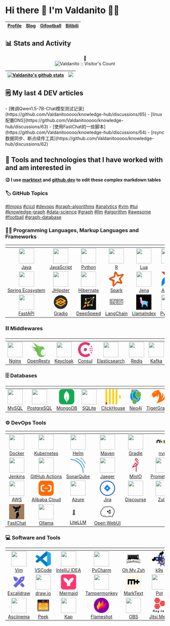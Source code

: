 # Hi there 👋 I'm Valdanito 👨‍💻

<p align="center">

| <a href="https://github.com/Valdanitooooo" target="_blank"><div style="text-align: center;">Profile</div></a> | <a href="https://github.com/Valdanitooooo/knowledge-hub/discussions" target="_blank"><div style="text-align: center;">Blog</div></a> | <a href="https://valdanito.cn/gifootball/" target="_blank"><div style="text-align: center;">Gifootball</div></a> | <a href="https://space.bilibili.com/662844951" target="_blank"><div style="text-align: center;">Bilibili</div></a> |
| ------------------------------------------------------------------------------------------------------------- | ------------------------------------------------------------------------------------------------------------------------------------ | ---------------------------------------------------------------------------------------------------------------- | ------------------------------------------------------------------------------------------------------------------ |

</p>

<h2>📊 Stats and Activity</h2>
<p align="center">👀<br><img src="https://profile-counter.glitch.me/{Valdanitooooo}/count.svg" alt="Valdanito :: Visitor's Count" /></p>

| <a href="https://github.com/anuraghazra/github-readme-stats"><img src="https://github-readme-stats.vercel.app/api?username=Valdanitooooo&theme=transparent&show_icons=true&include_all_commits=true&count_private=true&hide_border=true&line_height=20&bg_color=00000000" alt="Valdanito's github stats" /></a> | <a href="https://github.com/anuraghazra/github-readme-stats"><img src="https://github-readme-stats.vercel.app/api/top-langs/?username=Valdanitooooo&theme=transparent&layout=compact&hide_border=true&bg_color=00000000" /></a> |
| --------------------------------------------------------------------------------------------------------------------------------------------------------------------------------------------------------------------------------------------------------------------------------------------------------------- | ------------------------------------------------------------------------------------------------------------------------------------------------------------------------------------------------------------------------------- |

<h2>🗒️ My last 4 DEV articles</h2>
<!-- BLOG-POST-LIST:START -->
- [微调Qwen1.5-7B-Chat模型测试记录](https://github.com/Valdanitooooo/knowledge-hub/discussions/65)
- [linux 配置DNS](https://github.com/Valdanitooooo/knowledge-hub/discussions/63)
- [使用FastChat的一些脚本](https://github.com/Valdanitooooo/knowledge-hub/discussions/64)
- [rsync 数据同步、断点续传工具](https://github.com/Valdanitooooo/knowledge-hub/discussions/62)
<!-- BLOG-POST-LIST:END -->

<h2>🧰 Tools and technologies that I have worked with and am interested in</h2>

**😉 I use [marktext](https://github.com/marktext/marktext) and [github.dev](https://github.dev/) to edit these complex markdown tables**

<h3>🏷️ GitHub Topics</h3>

[#llmops](https://github.com/topics/llmops)
[#cicd](https://github.com/topics/cicd)
[#devops](https://github.com/topics/devops)
[#graph-algorithms](https://github.com/topics/graph-algorithms)
[#analytics](https://github.com/topics/analytics)
[#vim](https://github.com/topics/vim)
[#tui](https://github.com/topics/tui)
[#knowledge-graph](https://github.com/topics/knowledge-graph)
[#data-science](https://github.com/topics/data-science)
[#graph](https://github.com/topics/graph)
[#llm](https://github.com/topics/llm)
[#algorithm](https://github.com/topics/algorithm)
[#awesome](https://github.com/topics/awesome)
[#football](https://github.com/topics/football)
[#graph-database](https://github.com/topics/graph-database)

<h3>👨‍💻 Programming Languages, Markup Languages and Frameworks</h3>

| <!-- -->                                                                                                                                                                                                                                                 | <!-- -->                                                                                                                                                                                                                                                                                         | <!-- -->                                                                                                                                                                                                                                                                                                 | <!-- -->                                                                                                                                                                                                                                                                                                    | <!-- -->                                                                                                                                                                                                                                                                                                     | <!-- -->                                                                                                                                                                                                                                                                                                                    | <!-- -->                                                                                                                                                                                                                                                                                             | <!-- -->                                                                                                                                                                                                                                                            | <!-- -->                                                                                                                                                                                                                                                                                        |
|:--------------------------------------------------------------------------------------------------------------------------------------------------------------------------------------------------------------------------------------------------------:|:------------------------------------------------------------------------------------------------------------------------------------------------------------------------------------------------------------------------------------------------------------------------------------------------:|:--------------------------------------------------------------------------------------------------------------------------------------------------------------------------------------------------------------------------------------------------------------------------------------------------------:|:-----------------------------------------------------------------------------------------------------------------------------------------------------------------------------------------------------------------------------------------------------------------------------------------------------------:|:------------------------------------------------------------------------------------------------------------------------------------------------------------------------------------------------------------------------------------------------------------------------------------------------------------:|:---------------------------------------------------------------------------------------------------------------------------------------------------------------------------------------------------------------------------------------------------------------------------------------------------------------------------:|:----------------------------------------------------------------------------------------------------------------------------------------------------------------------------------------------------------------------------------------------------------------------------------------------------:|:-------------------------------------------------------------------------------------------------------------------------------------------------------------------------------------------------------------------------------------------------------------------:|:-----------------------------------------------------------------------------------------------------------------------------------------------------------------------------------------------------------------------------------------------------------------------------------------------:|
| <a href="https://www.java.com/" target="_blank"><img style="width: 48px; height: 48px; margin: 0 auto;" src="https://techstack-generator.vercel.app/java-icon.svg" /><div style="text-align: center; white-space: nowrap;">Java</div></a>                | <a href="https://www.javascript.com/" target="_blank"><img style="width: 48px; height: 48px; margin: 0 auto;" src="https://skillicons.dev/icons?theme=light&i=js" /><div style="text-align: center; white-space: nowrap;">JavaScript</div></a>                                                   | <a href="https://www.python.org/" target="_blank"><img style="width: 48px; height: 48px; margin: 0 auto;" src="https://techstack-generator.vercel.app/python-icon.svg" /><div style="text-align: center; white-space: nowrap;">Python</div></a>                                                          | <a href="https://www.r-project.org/" target="_blank"><img style="width: 48px; height: 48px; margin: 0 auto;" src="https://skillicons.dev/icons?theme=light&i=r" /><div style="text-align: center; white-space: nowrap;">R</div></a>                                                                         | <a href="https://www.lua.org/" target="_blank"><img style="width: 48px; height: 48px; margin: 0 auto;" src="https://skillicons.dev/icons?theme=light&i=lua" /><div style="text-align: center; white-space: nowrap;">Lua</div></a>                                                                            | <a href="https://github.com/golang/go" target="_blank"><img style="width: 48px; height: 48px; margin: 0 auto;" src="https://skillicons.dev/icons?theme=light&i=go" /><div style="text-align: center; white-space: nowrap;">go</div></a>                                                                                     | <a href="https://www.w3.org/TR/rdf-schema/" target="_blank"><img style="width: 48px; height: 48px; margin: 0 auto;" src="https://raw.githubusercontent.com/cygri/rdf-logos/master/svg/rdf.svg" /><div style="text-align: center; white-space: nowrap;">RDF</div></a>                                 | <a href="https://graphql.org/" target="_blank"><img style="width: 48px; height: 48px; margin: 0 auto;" src="https://techstack-generator.vercel.app/graphql-icon.svg" /><div style="text-align: center; white-space: nowrap;">GraphQL</div></a>                      | <a href="https://www.gnu.org/software/bash/" target="_blank"><img style="width: 48px; height: 48px; margin: 0 auto;" src="https://skillicons.dev/icons?theme=light&i=bash" /><div style="text-align: center; white-space: nowrap;">Bash</div></a>                                               |
| <a href="https://spring.io/" target="_blank"><img style="width: 48px; height: 48px; margin: 0 auto;" src="https://spring.io/img/spring.svg" /><div style="text-align: center; white-space: nowrap;">Spring Ecosystem</div></a>                           | <a href="https://github.com/jhipster/generator-jhipster" target="_blank"><img style="width: 48px; height: 48px; margin: 0 auto;" src="https://www.jhipster.tech/images/logo/logo-jhipster.svg" /><div style="text-align: center; white-space: nowrap;">JHipster</div></a>                        | <a href="https://hibernate.org/" target="_blank"><img style="width: 48px; height: 48px; margin: 0 auto;" src="https://skillicons.dev/icons?theme=light&i=hibernate" /><div style="text-align: center; white-space: nowrap;">Hibernate</div></a>                                                          | <a href="https://github.com/apache/spark" target="_blank"><img style="width: 48px; height: 48px; margin: 0 auto;" src="https://raw.githubusercontent.com/Valdanitooooo/Valdanitooooo/main/public/icons/apache_spark_logo.svg" /><div style="text-align: center; white-space: nowrap;">Spark</div></a>       | <a href="https://github.com/apache/jena" target="_blank"><img style="width: 48px; height: 48px; margin: 0 auto;" src="https://raw.githubusercontent.com/apache/jena-site/main/static/images/jena-logo-icon.svg" /><div style="text-align: center; white-space: nowrap;">Jena</div></a>                       | <a href="https://github.com/apache/airflow" target="_blank"><img style="width: 48px; height: 48px; margin: 0 auto;" src="https://raw.githubusercontent.com/apache/airflow/main/docs/apache-airflow/img/logos/airflow_64x64_emoji_transparent.png" /><div style="text-align: center; white-space: nowrap;">Airflow</div></a> | <a href="https://github.com/nodejs/node" target="_blank"><img style="width: 48px; height: 48px; margin: 0 auto;" src="https://skillicons.dev/icons?theme=light&i=nodejs" /><div style="text-align: center; white-space: nowrap;">Node.js</div></a>                                                   | <a href="https://github.com/node-red/node-red" target="_blank"><img style="width: 48px; height: 48px; margin: 0 auto;" src="https://nodered.org/about/resources/media/node-red-icon.svg" /><div style="text-align: center; white-space: nowrap;">Node-RED</div></a> | <a href="https://github.com/rstudio/shiny" target="_blank"><img style="width: 48px; height: 48px; margin: 0 auto;" src="https://raw.githubusercontent.com/Valdanitooooo/Valdanitooooo/main/public/icons/shiny-icon.png" /><div style="text-align: center; white-space: nowrap;">Shiny</div></a> |
| <a href="https://github.com/tiangolo/fastapi" target="_blank"><img style="width: 48px; height: 48px; margin: 0 auto;" src="https://skillicons.dev/icons?theme=light&i=fastapi" /><div style="text-align: center; white-space: nowrap;">FastAPI</div></a> | <a href="https://github.com/gradio-app/gradio" target="_blank"><img style="width: 48px; height: 48px; margin: 0 auto;" src="https://raw.githubusercontent.com/Valdanitooooo/Valdanitooooo/main/public/icons/gradio.svg" /><div style="text-align: center; white-space: nowrap;">Gradio</div></a> | <a href="https://github.com/microsoft/DeepSpeed" target="_blank"><img style="width: 48px; height: 48px; margin: 0 auto;" src="https://raw.githubusercontent.com/Valdanitooooo/Valdanitooooo/main/public/icons/deepspeed.jpg" /><div style="text-align: center; white-space: nowrap;">DeepSpeed</div></a> | <a href="https://github.com/langchain-ai/langchain" target="_blank"><img style="width: 48px; height: 48px; margin: 0 auto;" src="https://raw.githubusercontent.com/Valdanitooooo/Valdanitooooo/main/public/icons/langchain.svg" /><div style="text-align: center; white-space: nowrap;">LangChain</div></a> | <a href="https://github.com/run-llama/llama_index" target="_blank"><img style="width: 48px; height: 48px; margin: 0 auto;" src="https://raw.githubusercontent.com/Valdanitooooo/Valdanitooooo/main/public/icons/llamaindex.png" /><div style="text-align: center; white-space: nowrap;">LlamaIndex</div></a> | <a href="https://github.com/pytorch/pytorch" target="_blank"><img style="width: 48px; height: 48px; margin: 0 auto;" src="https://skillicons.dev/icons?theme=light&i=pytorch" /><div style="text-align: center; white-space: nowrap;">PyTorch</div></a>                                                                     | <a href="https://github.com/huggingface/transformers" target="_blank"><img style="width: 48px; height: 48px; margin: 0 auto;" src="https://huggingface.co/datasets/huggingface/brand-assets/resolve/main/hf-logo.svg" /><div style="text-align: center; white-space: nowrap;">Transformers</div></a> |                                                                                                                                                                                                                                                                     |                                                                                                                                                                                                                                                                                                 |

<h3>⛓️ Middlewares</h3>

| <!-- -->                                                                                                                                                                                                                                     | <!-- -->                                                                                                                                                                                                                                                                                                 | <!-- -->                                                                                                                                                                                                                                                   | <!-- -->                                                                                                                                                                                                                                                                                 | <!-- -->                                                                                                                                                                                                                                                                  | <!-- -->                                                                                                                                                                                                                                        | <!-- -->                                                                                                                                                                                                                                   | <!-- -->                                                                                                                                                                                                                                                           | <!-- -->                                                                                                                                                                                                                                                         |
|:--------------------------------------------------------------------------------------------------------------------------------------------------------------------------------------------------------------------------------------------:|:--------------------------------------------------------------------------------------------------------------------------------------------------------------------------------------------------------------------------------------------------------------------------------------------------------:|:----------------------------------------------------------------------------------------------------------------------------------------------------------------------------------------------------------------------------------------------------------:|:----------------------------------------------------------------------------------------------------------------------------------------------------------------------------------------------------------------------------------------------------------------------------------------:|:-------------------------------------------------------------------------------------------------------------------------------------------------------------------------------------------------------------------------------------------------------------------------:|:-----------------------------------------------------------------------------------------------------------------------------------------------------------------------------------------------------------------------------------------------:|:------------------------------------------------------------------------------------------------------------------------------------------------------------------------------------------------------------------------------------------:|:------------------------------------------------------------------------------------------------------------------------------------------------------------------------------------------------------------------------------------------------------------------:|:----------------------------------------------------------------------------------------------------------------------------------------------------------------------------------------------------------------------------------------------------------------:|
| <a href="https://www.nginx.com/" target="_blank"><img style="width: 48px; height: 48px; margin: 0 auto;" src="https://techstack-generator.vercel.app/nginx-icon.svg" /><div style="text-align: center; white-space: nowrap;">Nginx</div></a> | <a href="https://github.com/openresty/openresty" target="_blank"><img style="width: 48px; height: 48px; margin: 0 auto;" src="https://raw.githubusercontent.com/Valdanitooooo/Valdanitooooo/main/public/icons/openresty.svg" /><div style="text-align: center; white-space: nowrap;">OpenResty</div></a> | <a href="https://github.com/keycloak/keycloak" target="_blank"><img style="width: 48px; height: 48px; margin: 0 auto;" src="https://www.keycloak.org/resources/images/icon.svg" /><div style="text-align: center; white-space: nowrap;">Keycloak</div></a> | <a href="https://github.com/hashicorp/consul" target="_blank"><img style="width: 48px; height: 48px; margin: 0 auto;" src="https://raw.githubusercontent.com/hashicorp/consul/main/website/public/img/logo.svg" /><div style="text-align: center; white-space: nowrap;">Consul</div></a> | <a href="https://github.com/elastic/elasticsearch" target="_blank"><img style="width: 48px; height: 48px; margin: 0 auto;" src="https://skillicons.dev/icons?theme=light&i=elasticsearch" /><div style="text-align: center; white-space: nowrap;">Elasticsearch</div></a> | <a href="https://github.com/redis/redis" target="_blank"><img style="width: 48px; height: 48px; margin: 0 auto;" src="https://skillicons.dev/icons?theme=light&i=redis" /><div style="text-align: center; white-space: nowrap;">Redis</div></a> | <a href="https://kafka.apache.org/" target="_blank"><img style="width: 48px; height: 48px; margin: 0 auto;" src="https://skillicons.dev/icons?theme=light&i=kafka" /><div style="text-align: center; white-space: nowrap;">Kafka</div></a> | <a href="https://github.com/rabbitmq/rabbitmq-server" target="_blank"><img style="width: 48px; height: 48px; margin: 0 auto;" src="https://skillicons.dev/icons?theme=light&i=rabbitmq" /><div style="text-align: center; white-space: nowrap;">RabbitMQ</div></a> | <a href="https://github.com/alibaba/canal" target="_blank"><img style="width: 48px; height: 48px; margin: 0 auto;" src="https://raw.githubusercontent.com/alibaba/canal/master/logo.png" /><div style="text-align: center; white-space: nowrap;">Canal</div></a> |

<h3>🗄️ Databases</h3>

| <!-- -->                                                                                                                                                                                                                                     | <!-- -->                                                                                                                                                                                                                                             | <!-- -->                                                                                                                                                                                                                                                                                       | <!-- -->                                                                                                                                                                                                                                             | <!-- -->                                                                                                                                                                                                                                                                                                     | <!-- -->                                                                                                                                                                                                                                                                                      | <!-- -->                                                                                                                                                                                                                                                                                        | <!-- -->                                                                                                                                                                                                                                                                                               | <!-- -->                                                                                                                                                                                                                                                                                                   |
|:--------------------------------------------------------------------------------------------------------------------------------------------------------------------------------------------------------------------------------------------:|:----------------------------------------------------------------------------------------------------------------------------------------------------------------------------------------------------------------------------------------------------:|:----------------------------------------------------------------------------------------------------------------------------------------------------------------------------------------------------------------------------------------------------------------------------------------------:|:----------------------------------------------------------------------------------------------------------------------------------------------------------------------------------------------------------------------------------------------------:|:------------------------------------------------------------------------------------------------------------------------------------------------------------------------------------------------------------------------------------------------------------------------------------------------------------:|:---------------------------------------------------------------------------------------------------------------------------------------------------------------------------------------------------------------------------------------------------------------------------------------------:|:-----------------------------------------------------------------------------------------------------------------------------------------------------------------------------------------------------------------------------------------------------------------------------------------------:|:------------------------------------------------------------------------------------------------------------------------------------------------------------------------------------------------------------------------------------------------------------------------------------------------------:|:----------------------------------------------------------------------------------------------------------------------------------------------------------------------------------------------------------------------------------------------------------------------------------------------------------:|
| <a href="https://www.mysql.com/" target="_blank"><img style="width: 48px; height: 48px; margin: 0 auto;" src="https://techstack-generator.vercel.app/mysql-icon.svg" /><div style="text-align: center; white-space: nowrap;">MySQL</div></a> | <a href="https://www.postgresql.org/" target="_blank"><img style="width: 48px; height: 48px; margin: 0 auto;" src="https://skillicons.dev/icons?theme=light&i=postgres" /><div style="text-align: center; white-space: nowrap;">PostgreSQL</div></a> | <a href="https://github.com/mongodb/mongo" target="_blank"><img style="width: 48px; height: 48px; margin: 0 auto;" src="https://raw.githubusercontent.com/Valdanitooooo/Valdanitooooo/main/public/icons/mongodb.svg" /><div style="text-align: center; white-space: nowrap;">MongoDB</div></a> | <a href="https://www.sqlite.org/index.html" target="_blank"><img style="width: 48px; height: 48px; margin: 0 auto;" src="https://skillicons.dev/icons?theme=light&i=sqlite" /><div style="text-align: center; white-space: nowrap;">SQLite</div></a> | <a href="https://github.com/ClickHouse/ClickHouse" target="_blank"><img style="width: 48px; height: 48px; margin: 0 auto;" src="https://raw.githubusercontent.com/Valdanitooooo/Valdanitooooo/main/public/icons/clickhouse.svg" /><div style="text-align: center; white-space: nowrap;">ClickHouse</div></a> | <a href="https://github.com/neo4j/neo4j" target="_blank"><img style="width: 48px; height: 48px; margin: 0 auto;" src="https://raw.githubusercontent.com/Valdanitooooo/Valdanitooooo/main/public/icons/neo4j-icon.svg" /><div style="text-align: center; white-space: nowrap;">Neo4j</div></a> | <a href="https://www.tigergraph.com/" target="_blank"><img style="width: 48px; height: 48px; margin: 0 auto;" src="https://raw.githubusercontent.com/Valdanitooooo/Valdanitooooo/main/public/icons/tigergraph.png" /><div style="text-align: center; white-space: nowrap;">TigerGraph</div></a> | <a href="https://github.com/dgraph-io/dgraph" target="_blank"><img style="width: 48px; height: 48px; margin: 0 auto;" src="https://raw.githubusercontent.com/Valdanitooooo/Valdanitooooo/main/public/icons/dgraphio-icon.svg" /><div style="text-align: center; white-space: nowrap;">Dgraph</div></a> | <a href="https://github.com/vesoft-inc/nebula" target="_blank"><img style="width: 48px; height: 48px; margin: 0 auto;" src="https://raw.githubusercontent.com/Valdanitooooo/Valdanitooooo/main/public/icons/nebulagraph.png" /><div style="text-align: center; white-space: nowrap;">NebulaGraph</div></a> |

<h3>⚙️ DevOps Tools</h3>

| <!-- -->                                                                                                                                                                                                                                                                                               | <!-- -->                                                                                                                                                                                                                                                                                  | <!-- -->                                                                                                                                                                                                                                                                                                   | <!-- -->                                                                                                                                                                                                                                                                                             | <!-- -->                                                                                                                                                                                                                                                                                                   | <!-- -->                                                                                                                                                                                                                                                                                   | <!-- -->                                                                                                                                                                                                                                                | <!-- -->                                                                                                                                                                                                                                                                                                           | <!-- -->                                                                                                                                                                                                                                             |
|:------------------------------------------------------------------------------------------------------------------------------------------------------------------------------------------------------------------------------------------------------------------------------------------------------:|:-----------------------------------------------------------------------------------------------------------------------------------------------------------------------------------------------------------------------------------------------------------------------------------------:|:----------------------------------------------------------------------------------------------------------------------------------------------------------------------------------------------------------------------------------------------------------------------------------------------------------:|:----------------------------------------------------------------------------------------------------------------------------------------------------------------------------------------------------------------------------------------------------------------------------------------------------:|:----------------------------------------------------------------------------------------------------------------------------------------------------------------------------------------------------------------------------------------------------------------------------------------------------------:|:------------------------------------------------------------------------------------------------------------------------------------------------------------------------------------------------------------------------------------------------------------------------------------------:|:-------------------------------------------------------------------------------------------------------------------------------------------------------------------------------------------------------------------------------------------------------:|:------------------------------------------------------------------------------------------------------------------------------------------------------------------------------------------------------------------------------------------------------------------------------------------------------------------:|:----------------------------------------------------------------------------------------------------------------------------------------------------------------------------------------------------------------------------------------------------:|
| <a href="https://www.docker.com/" target="_blank"><img style="width: 48px; height: 48px; margin: 0 auto;" src="https://techstack-generator.vercel.app/docker-icon.svg" /><div style="text-align: center; white-space: nowrap;">Docker</div></a>                                                        | <a href="https://github.com/kubernetes/kubernetes" target="_blank"><img style="width: 48px; height: 48px; margin: 0 auto;" src="https://techstack-generator.vercel.app/kubernetes-icon.svg" /><div style="text-align: center; white-space: nowrap;">Kubernetes</div></a>                  | <a href="https://github.com/helm/helm" target="_blank"><img style="width: 48px; height: 48px; margin: 0 auto;" src="https://helm.sh/img/helm.svg" /><div style="text-align: center; white-space: nowrap;">Helm</div></a>                                                                                   | <a href="https://github.com/apache/maven" target="_blank"><img style="width: 48px; height: 48px; margin: 0 auto;" src="https://skillicons.dev/icons?theme=light&i=maven" /><div style="text-align: center; white-space: nowrap;">Maven</div></a>                                                     | <a href="https://github.com/gradle/gradle" target="_blank"><img style="width: 48px; height: 48px; margin: 0 auto;" src="https://skillicons.dev/icons?theme=light&i=gradle" /><div style="text-align: center; white-space: nowrap;">Gradle</div></a>                                                        | <a href="https://github.com/nvm-sh/nvm" target="_blank"><img style="width: 48px; height: 48px; margin: 0 auto;" src="https://raw.githubusercontent.com/Valdanitooooo/Valdanitooooo/main/public/icons/nvm-logo.png" /><div style="text-align: center; white-space: nowrap;">nvm</div></a>   | <a href="https://github.com/conda/conda" target="_blank"><img style="width: 48px; height: 48px; margin: 0 auto;" src="https://skillicons.dev/icons?theme=light&i=anaconda" /><div style="text-align: center; white-space: nowrap;">Conda</div></a>      | <a href="https://github.com/" target="_blank"><img style="width: 48px; height: 48px; margin: 0 auto;" src="https://techstack-generator.vercel.app/github-icon.svg" /><div style="text-align: center; white-space: nowrap;">Github</div></a>                                                                        | <a href="https://gitlab.com/" target="_blank"><img style="width: 48px; height: 48px; margin: 0 auto;" src="https://skillicons.dev/icons?theme=light&i=gitlab" /><div style="text-align: center; white-space: nowrap;">GitLab</div></a>               |
| <a href="https://github.com/jenkinsci/jenkins" target="_blank"><img style="width: 48px; height: 48px; margin: 0 auto;" src="https://skillicons.dev/icons?theme=light&i=jenkins" /><div style="text-align: center; white-space: nowrap;">Jenkins</div></a>                                              | <a href="https://github.com/features/actions" target="_blank"><img style="width: 48px; height: 48px; margin: 0 auto;" src="https://skillicons.dev/icons?theme=light&i=githubactions" /><div style="text-align: center; white-space: nowrap;">GitHub Actions</div></a>                     | <a href="https://github.com/SonarSource/sonarqube" target="_blank"><img style="width: 48px; height: 48px; margin: 0 auto;" src="https://raw.githubusercontent.com/Valdanitooooo/Valdanitooooo/main/public/icons/sonarqube.svg" /><div style="text-align: center; white-space: nowrap;">SonarQube</div></a> | <a href="https://github.com/jaegertracing/jaeger" target="_blank"><img style="width: 48px; height: 48px; margin: 0 auto;" src="https://www.jaegertracing.io/img/jaeger-vector.svg" /><div style="text-align: center; white-space: nowrap;">Jaeger</div></a>                                          | <a href="https://github.com/minio/minio" target="_blank"><img style="width: 48px; height: 48px; margin: 0 auto;" src="https://raw.githubusercontent.com/Valdanitooooo/Valdanitooooo/main/public/icons/minio-icon.png" /><div style="text-align: center; white-space: nowrap;">MinIO</div></a>              | <a href="https://github.com/prometheus/prometheus" target="_blank"><img style="width: 48px; height: 48px; margin: 0 auto;" src="https://skillicons.dev/icons?theme=light&i=prometheus" /><div style="text-align: center; white-space: nowrap;">Prometheus</div></a>                        | <a href="https://github.com/grafana/grafana" target="_blank"><img style="width: 48px; height: 48px; margin: 0 auto;" src="https://skillicons.dev/icons?theme=light&i=grafana" /><div style="text-align: center; white-space: nowrap;">Grafana</div></a> | <a href="https://github.com/elastic/logstash" target="_blank"><img style="width: 48px; height: 48px; margin: 0 auto;" src="https://raw.githubusercontent.com/Valdanitooooo/Valdanitooooo/main/public/icons/elasticco_logstash-icon.svg" /><div style="text-align: center; white-space: nowrap;">Logstash</div></a> | <a href="https://github.com/apache/jmeter" target="_blank"><img style="width: 48px; height: 48px; margin: 0 auto;" src="https://jmeter.apache.org/images/jmeter_square.svg" /><div style="text-align: center; white-space: nowrap;">JMeter</div></a> |
| <a href="https://aws.amazon.com/" target="_blank"><img style="width: 48px; height: 48px; margin: 0 auto;" src="https://techstack-generator.vercel.app/aws-icon.svg" /><div style="text-align: center; white-space: nowrap;">AWS</div></a>                                                              | <a href="https://cn.aliyun.com/" target="_blank"><img style="width: 48px; height: 48px; margin: 0 auto;" src="https://raw.githubusercontent.com/Valdanitooooo/Valdanitooooo/main/public/icons/aliyun.png" /><div style="text-align: center; white-space: nowrap;">Alibaba Cloud</div></a> | <a href="https://azure.microsoft.com/" target="_blank"><img style="width: 48px; height: 48px; margin: 0 auto;" src="https://skillicons.dev/icons?theme=light&i=azure" /><div style="text-align: center; white-space: nowrap;">Azure</div></a>                                                              | <a href="https://www.atlassian.com/software/jira" target="_blank"><img style="width: 48px; height: 48px; margin: 0 auto;" src="https://raw.githubusercontent.com/Valdanitooooo/Valdanitooooo/main/public/icons/jira-icon.png" /><div style="text-align: center; white-space: nowrap;">Jira</div></a> | <a href="https://github.com/discourse/discourse" target="_blank"><img style="width: 48px; height: 48px; margin: 0 auto;" src="https://raw.githubusercontent.com/discourse/discourse/main/public/images/favicons/discourse.png" /><div style="text-align: center; white-space: nowrap;">Discourse</div></a> | <a href="https://github.com/zulip/zulip" target="_blank"><img style="width: 48px; height: 48px; margin: 0 auto;" src="https://raw.githubusercontent.com/zulip/zulip/main/static/images/logo/zulip-icon-circle.svg" /><div style="text-align: center; white-space: nowrap;">Zulip</div></a> |                                                                                                                                                                                                                                                         |                                                                                                                                                                                                                                                                                                                    |                                                                                                                                                                                                                                                      |
| <a href="https://github.com/lm-sys/FastChat" target="_blank"><img style="width: 48px; height: 48px; margin: 0 auto;" src="https://raw.githubusercontent.com/Valdanitooooo/Valdanitooooo/main/public/icons/vicuna_logo.jpeg" /><div style="text-align: center; white-space: nowrap;">FastChat</div></a> | <a href="https://github.com/ollama/ollama" target="_blank"><img style="width: 48px; height: 48px; margin: 0 auto;" src="https://ollama.com/public/ollama.png" /><div style="text-align: center; white-space: nowrap;">Ollama</div></a>                                                    | <a href="https://github.com/BerriAI/litellm" target="_blank"><div style="width: 48px; height: 48px; display: flex; justify-content: center; align-items: center;">🚅</div><div style="text-align: center; white-space: nowrap;">LiteLLM</div></a>                                                          | <a href="https://github.com/open-webui/open-webui" target="_blank"><img style="width: 48px; height: 48px; margin: 0 auto;" src="https://raw.githubusercontent.com/open-webui/open-webui/main/static/favicon.png" /><div style="text-align: center; white-space: nowrap;">Open WebUI</div></a>        |                                                                                                                                                                                                                                                                                                            |                                                                                                                                                                                                                                                                                            |                                                                                                                                                                                                                                                         |                                                                                                                                                                                                                                                                                                                    |                                                                                                                                                                                                                                                      |

<h3>💻 Software and Tools</h3>

| <!-- -->                                                                                                                                                                                                                                                                                               | <!-- -->                                                                                                                                                                                                                                                                                          | <!-- -->                                                                                                                                                                                                                                                                                              | <!-- -->                                                                                                                                                                                                                                                                                                   | <!-- -->                                                                                                                                                                                                                                                                                                   | <!-- -->                                                                                                                                                                                                                                                                                                   | <!-- -->                                                                                                                                                                                                                                                                                       | <!-- -->                                                                                                                                                                                                                                                                     | <!-- -->                                                                                                                                                                                                                                                                                    |
|:------------------------------------------------------------------------------------------------------------------------------------------------------------------------------------------------------------------------------------------------------------------------------------------------------:|:-------------------------------------------------------------------------------------------------------------------------------------------------------------------------------------------------------------------------------------------------------------------------------------------------:|:-----------------------------------------------------------------------------------------------------------------------------------------------------------------------------------------------------------------------------------------------------------------------------------------------------:|:----------------------------------------------------------------------------------------------------------------------------------------------------------------------------------------------------------------------------------------------------------------------------------------------------------:|:----------------------------------------------------------------------------------------------------------------------------------------------------------------------------------------------------------------------------------------------------------------------------------------------------------:|:----------------------------------------------------------------------------------------------------------------------------------------------------------------------------------------------------------------------------------------------------------------------------------------------------------:|:----------------------------------------------------------------------------------------------------------------------------------------------------------------------------------------------------------------------------------------------------------------------------------------------:|:----------------------------------------------------------------------------------------------------------------------------------------------------------------------------------------------------------------------------------------------------------------------------:|:-------------------------------------------------------------------------------------------------------------------------------------------------------------------------------------------------------------------------------------------------------------------------------------------:|
| <a href="https://github.com/vim/vim" target="_blank"> <img style="width: 48px; height: 48px; margin: 0 auto;" src="https://www.vim.org/images/vimlogo.svg" /> <div style="text-align: center; white-space: nowrap;">Vim</div></a>                                                                      | <a href="https://github.com/microsoft/vscode" target="_blank"> <img style="width: 48px; height: 48px; margin: 0 auto;" src="https://raw.githubusercontent.com/Valdanitooooo/Valdanitooooo/main/public/icons/vscode.svg" /> <div style="text-align: center; white-space: nowrap;">VSCode</div></a> | <a href="https://www.jetbrains.com/idea/" target="_blank"> <img style="width: 48px; height: 48px; margin: 0 auto;" src="https://resources.jetbrains.com/storage/products/company/brand/logos/IntelliJ_IDEA_icon.svg" /> <div style="text-align: center; white-space: nowrap;">IntelliJ IDEA</div></a> | <a href="https://www.jetbrains.com/pycharm/" target="_blank"> <img style="width: 48px; height: 48px; margin: 0 auto;" src="https://resources.jetbrains.com/storage/products/company/brand/logos/PyCharm_icon.svg" /> <div style="text-align: center; white-space: nowrap;">PyCharm</div></a>               | <a href="https://github.com/ohmyzsh/ohmyzsh" target="_blank"> <img style="width: 48px; height: 48px; margin: 0 auto;" src="https://raw.githubusercontent.com/Valdanitooooo/Valdanitooooo/main/public/icons/ohmyzsh.png" /> <div style="text-align: center; white-space: nowrap;">Oh My Zsh</div></a>       | <a href="https://github.com/derailed/k9s" target="_blank"> <img style="width: 48px; height: 48px; margin: 0 auto;" src="https://raw.githubusercontent.com/derailed/k9s/master/assets/k9s_helm.png" /> <div style="text-align: center; white-space: nowrap;">k9s</div></a>                                  | <a href="https://github.com/OlyaB/CyanTheme" target="_blank"> <img style="width: 48px; height: 48px; margin: 0 auto;" src="https://raw.githubusercontent.com/OlyaB/CyanTheme/master/resources/META-INF/pluginIcon.svg" /> <div style="text-align: center; white-space: nowrap;">Cyan</div></a> | <a href="https://github.com/axel-download-accelerator/axel" target="_blank"> <img style="width: 48px; height: 48px; margin: 0 auto;" src="https://avatars.githubusercontent.com/u/31333481?s=48&v=4" /> <div style="text-align: center; white-space: nowrap;">axel</div></a> | <a href="https://github.com/firecamp-dev/firecamp" target="_blank"> <img style="width: 48px; height: 48px; margin: 0 auto;" src="https://raw.githubusercontent.com/firecamp-dev/firecamp/main/.github/logo.svg" /> <div style="text-align: center; white-space: nowrap;">Firecamp</div></a> |
| <a href="https://github.com/excalidraw/excalidraw" target="_blank"> <img style="width: 48px; height: 48px; margin: 0 auto;" src="https://raw.githubusercontent.com/excalidraw/excalidraw/master/public/favicon.svg" /> <div style="text-align: center; white-space: nowrap;">Excalidraw</div></a>      | <a href="https://github.com/jgraph/drawio" target="_blank"> <img style="width: 48px; height: 48px; margin: 0 auto;" src="https://raw.githubusercontent.com/jgraph/drawio/dev/src/main/webapp/images/drawlogo48.png" /> <div style="text-align: center; white-space: nowrap;">draw.io</div></a>    | <a href="https://github.com/mermaid-js/mermaid" target="_blank"> <img style="width: 48px; height: 48px; margin: 0 auto;" src="https://raw.githubusercontent.com/mermaid-js/mermaid/develop/docs/public/favicon.svg" /> <div style="text-align: center; white-space: nowrap;">Mermaid</div></a>        | <a href="https://github.com/Tampermonkey/tampermonkey" target="_blank"> <img style="width: 48px; height: 48px; margin: 0 auto;" src="https://raw.githubusercontent.com/Tampermonkey/tampermonkey/master/images/icon48.png" /> <div style="text-align: center; white-space: nowrap;">Tampermonkey</div></a> | <a href="https://github.com/marktext/marktext" target="_blank"> <img style="width: 48px; height: 48px; margin: 0 auto;" src="https://raw.githubusercontent.com/marktext/marktext/develop/static/logo-small.png" /> <div style="text-align: center; white-space: nowrap;">MarkText</div></a> | <a href="https://github.com/pot-app/pot-desktop" target="_blank"> <img style="width: 48px; height: 48px; margin: 0 auto;" src="https://raw.githubusercontent.com/pot-app/pot-desktop/master/public/icon.svg" /> <div style="text-align: center; white-space: nowrap;">Pot</div></a> |                                                                                                                                                                                                                                                                                                |                                                                                                                                                                                                                                                                              |                                                                                                                                                                                                                                                                                             |
| <a href="https://github.com/asciinema/asciinema" target="_blank"> <img style="width: 48px; height: 48px; margin: 0 auto;" src="https://raw.githubusercontent.com/asciinema/asciinema.github.io/main/docs/assets/logo.svg" /> <div style="text-align: center; white-space: nowrap;">Asciinema</div></a> | <a href="https://github.com/phw/peek" target="_blank"> <img style="width: 48px; height: 48px; margin: 0 auto;" src="https://raw.githubusercontent.com/phw/peek/main/data/icons/com.uploadedlobster.peek.svg" /> <div style="text-align: center; white-space: nowrap;">Peek</div></a>              | <a href="https://github.com/wulkano/Kap" target="_blank"> <img style="width: 48px; height: 48px; margin: 0 auto;" src="https://raw.githubusercontent.com/wulkano/Kap/main/renderer/public/static/kap-icon.png" /> <div style="text-align: center; white-space: nowrap;">Kap</div></a>                 | <a href="https://github.com/flameshot-org/flameshot" target="_blank"> <img style="width: 48px; height: 48px; margin: 0 auto;" src="https://github.com/flameshot-org/flameshot/raw/master/data/img/app/org.flameshot.Flameshot.svg" /> <div style="text-align: center; white-space: nowrap;">Flameshot</div></a> | <a href="https://github.com/obsproject/obs-studio" target="_blank"> <img style="width: 48px; height: 48px; margin: 0 auto;" src="https://obsproject.com/assets/images/new_icon_small-r.png" /> <div style="text-align: center; white-space: nowrap;">OBS</div></a>                                         | <a href="https://github.com/jitsi/jitsi-meet" target="_blank"> <img style="width: 48px; height: 48px; margin: 0 auto;" src="https://raw.githubusercontent.com/jitsi/jitsi-meet/master/static/pwa/icons/icon192.png" /> <div style="text-align: center; white-space: nowrap;">Jitsi Meet</div></a>          |                                                                                                                                                                                                                                                                                                |                                                                                                                                                                                                                                                                              |                                                                                                                                                                                                                                                                                             |
